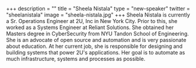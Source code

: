 +++
description = ""
title = "Sheela Nistala"
type = "new-speaker"
twitter = "sheelanistala"
image = "sheela-nistala.jpg"
+++
Sheela Nistala is currently a Sr. Operations Engineer at 2U, Inc in New York City. Prior to this, she worked as a Systems Engineer at Reliant Solutions. She obtained her Masters degree in CyberSecurity from NYU Tandon School of Engineering. She is an advocate of open source and automation and is very passionate about education. At her current job, she is responsible for designing and building systems that power 2U's applications. Her goal is to automate as much infrastructure, systems and processes as possible.